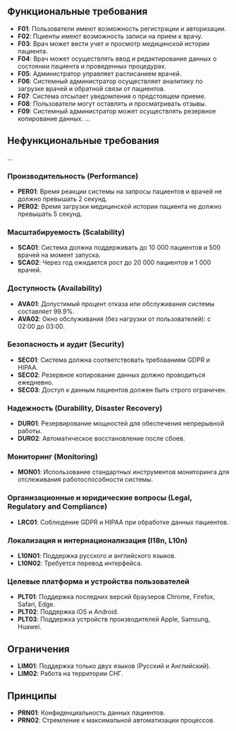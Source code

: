 ## Функциональные требования

- **F01**: Пользователи имеют возможность регистрации и авторизации.
- **F02**: Пциенты имеют возможность записи на прием к врачу.
- **F03**: Врач может вести учет и просмотр медицинской истории пациента.
- **F04**: Врач может осуществлять ввод и редактирование данных о состоянии пациента и проведенных процедурах.
- **F05**: Администратор управляет расписанием врачей.
- **F06**: Системный администратор осуществляет аналитику по загрузке врачей и обратной связи от пациентов.
- **F07**: Система отсылает уведомления о предстоящем приеме.
- **F08**: Пользователи могут оставлять и просматривать отзывы.
- **F09**: Системный администратор может осуществлять резервное копирование данных.
...

## Нефункциональные требования
...

### Производительность (Performance)

- **PER01**: Время реакции системы на запросы пациентов и врачей не должно превышать 2 секунд.
- **PER02**: Время загрузки медицинской истории пациента не должно превышать 5 секунд.

### Масштабируемость (Scalability)

- **SCA01**: Система должна поддерживать до 10 000 пациентов и 500 врачей на момент запуска.
- **SCA02**: Через год ожидается рост до 20 000 пациентов и 1 000 врачей.

### Доступность (Availability)

- **AVA01**: Допустимый процент отказа или обслуживания системы составляет 99.9%.
- **AVA02**: Окно обслуживания (без нагрузки от пользователей): с 02:00 до 03:00.

### Безопасность и аудит (Security)

- **SEC01**: Система должна соответствовать требованиям GDPR и HIPAA.
- **SEC02**: Резервное копирование данных должно проводиться ежедневно.
- **SEC03**: Доступ к данным пациентов должен быть строго ограничен.

### Надежность (Durability, Disaster Recovery)

- **DUR01**: Резервирование мощностей для обеспечения непрерывной работы.
- **DUR02**: Автоматическое восстановление после сбоев.

### Мониторинг (Monitoring)

- **MON01**:  Использование стандартных инструментов мониторинга для отслеживания работоспособности системы.

### Организационные и юридические вопросы (Legal, Regulatory and Compliance)

- **LRC01**: Соблюдение GDPR и HIPAA при обработке данных пациентов.

### Локализация и интернационализация (I18n, L10n)

- **L10N01**: Поддержка русского и английского языков.
- **L10N02**: Требуется перевод интерфейса.

### Целевые платформа и устройства пользователей

- **PLT01**: Поддержка последних версий браузеров Chrome, Firefox, Safari, Edge.
- **PLT02**: Поддержка iOS и Android.
- **PLT03**: Поддержка устройств производителей Apple, Samsung, Huawei.

## Ограничения

- **LIM01**: Поддержка только двух языков (Русский и Английский).
- **LIM02**: Работа на территории СНГ.

## Принципы

- **PRN01**: Конфиденциальность данных пациентов.
- **PRN02**: Стремление к максимальной автоматизации процессов.

